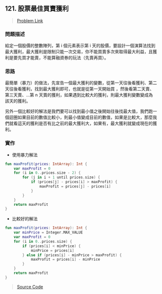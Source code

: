 ## 121. 股票最佳買賣獲利
> [Problem Link](https://leetcode.com/problems/best-time-to-buy-and-sell-stock/) 

### 問題描述
給定一個股價的整數陣列，第 i 個元素表示第 i 天的股價，要設計一個演算法找到最大獲利，最大獲利是限制只能一次交易，你不能買賣多次來取得最大利益，且獲利是要先買才能賣，不能算融資券的玩法（先賣再買）。

### 思路
最簡單（暴力）的做法，先宣告一個最大獲利的變數，從第一天往後看獲利、第二天往後看獲利，找到最大獲利即可，也就是從第一天開始買
，然後看第二天賣、第三天賣、...第 n 天賣的獲利，如果遇到比較大的獲利，則最大獲利變數變成為該天的獲利。

另外一個比較好的解法是我們要可以找到最小值之後開始往後找最大值，我們跑一個迴圈如果目前的數值比較小，則最小值變成目前的數值，如果是比較大，那麼我們就看這天的獲利是否有比之前的最大獲利大，如果有，最大獲利就變成現在的獲利。


### 實作
* 使用暴力解法

```kotlin
fun maxProfit(prices: IntArray): Int {
    var maxProfit = 0
    for (i in 0..prices.size - 2) {
        for (j in i + 1 until prices.size) {
            if (prices[j] - prices[i] > maxProfit) {
                maxProfit = prices[j] - prices[i]
            }
        }
    }
    return maxProfit
}
```

* 比較好的解法

```kotlin
fun maxProfit(prices: IntArray): Int {
    var minPrice = Integer.MAX_VALUE
    var maxProfit = 0
    for (i in 0..prices.size) {
        if (prices[i] < minPrice) {
            minPrice = prices[i]
        } else if (prices[i] - minPrice > maxProfit) {
            maxProfit = prices[i] - minPrice
        }
    }
    return maxProfit
}
```

> [Source Code](../solutions/src/main/kotlin/com/enginebai/leetcode/easy/Solution121.kt)


